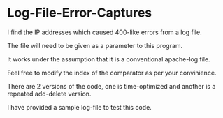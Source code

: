 # Log-File-Error-Captures

I find the IP addresses which caused 400-like errors from a log file.

The file will need to be given as a parameter to this program. 

It works under the assumption that it is a conventional apache-log file. 

Feel free to modify the index of the comparator as per your convinience.

There are 2 versions of the code, one is  time-optimized and another is a repeated add-delete version.

I have provided a sample log-file to test this code.
